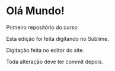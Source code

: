 # Olá Mundo!
 Primeiro repositório do curso

 Esta edição foi feita digitando no Sublime.
 
 Digitação feita no editor do site.
 
 Toda alteração deve ter commit depois.
